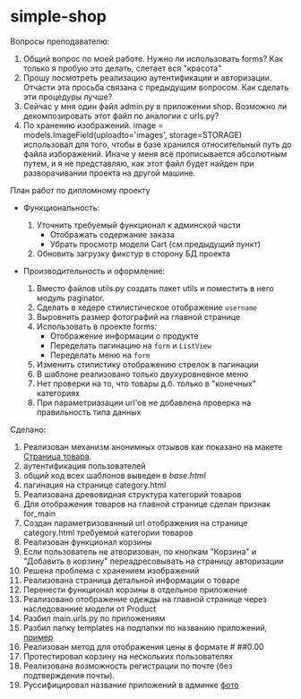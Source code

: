 # simple-shop
Вопросы преподавателю:
1. Общий вопрос по моей работе. Нужно ли использовать forms? Как только я пробую это делать, слетает вся "красота"
1. Прошу посмотреть реализацию аутентификации и авторизации. Отчасти эта просьба связана с предыдущим вопросом. Как сделать эти процедуры лучше?
1. Сейчас у мня один файл admin.py в приложении shop. Возможно ли декомпозировать этот файл по аналогии с urls.py?
1. По хранению изображений. image = models.ImageField(uploadto='images', storage=STORAGE) использовал для того, чтобы в базе хранился относительный путь до файла изборажений. Иначе у меня всё прописывается абсолютным путем, и я не представляю, как этот файл будет найден при разворачивании проекта на другой машине.

План работ по дипломному проекту
* Функциональность:
    1. Уточнить требуемый функционал к админской части    
        * Отображать содержание заказа
        * Убрать просмотр модели Cart (см.предыдущий пункт)        
    1. Обновить загрузку фикстур в сторону БД проекта

* Производительность и оформление:
    1. Вместо файлов utils.py создать пакет utils и поместить в него модуль paginator.
    1. Сделать в хедере стилистическое отображение `username`
    1. Выровнить размер фотографий на главной странице
    1. Использовать в проекте forms:
        * Отображение информации о продукте
        * Переделать пагинацию на `form` и `ListView`
        * Переделать меню на `form`
    1. Изменить стилистику отображению стрелок в пагинации
    1. В шаблоне реализовано только двухуровневное меню
    1. Нет проверки на то, что товары д.б. только в "конечных" категориях
    1. При параметриазации url'ов не добавлена проверка на правильность типа данных

Сделано:
1. Реализован механизм анонимных отзывов как показано на макете [Страница товара](templates/shop/product.html).
1. аутентификация пользователей
1. общий код всех шаблонов выведен в *base.html*
1. пагинация на странице category.html
1. Реализована древовидная структура категорий товаров
1. Для отображения товаров на главной странице сделан признак for_main
1. Создан параметризованный url отображения на странице category.html требуемой категории товаров
1. Реализован функционал корзины
1. Если пользователь не атворизован, по кнопкам "Корзина" и "Добавить в корзину" переадресовывать на страницу авторизации
1. Решена проблема с хранением изображений
1. Реализована страница детальной информации о товаре
1. Перенести функционал корзины в отдельное приложение
1. Реализовано отображение одежды на главной странице через наследованние модели от Product 
1. Разбил main.urls.py по приложениям
1. Разбил папку templates на подпапки по названию приложений, [пример](http://e.customeriomail.com/e/c/eyJlbWFpbF9pZCI6IlJPLUNBUUVBQVhMSDBpYmhWUmJTYTg4dU5XaTBiUT09IiwiaHJlZiI6Imh0dHBzOi8vcy5tYWlsLnJ1L0tDRlovTmFGWlV4WFB6IiwicG9zaXRpb24iOjV9/d8b25a485084d73a7be36233700b05e006ee1f338dc8b6ed68d028a4d02a8a39)
1. Реализован метод для отображения цены в формате # ##0.00
1. Протестировал корзину на нескольких пользователях
1. Реализована возможность регистрации по почте (без подтверждения почты).
1. Руссифицировал название приложений в админке [фото](http://e.customeriomail.com/e/c/eyJlbWFpbF9pZCI6IlJPLUNBUUVBQVhMSDBpYmhWUmJTYTg4dU5XaTBiUT09IiwiaHJlZiI6Imh0dHBzOi8vcy5tYWlsLnJ1LzlKYnkvZ3NWVkJwVWZuIiwicG9zaXRpb24iOjd9/3b88f3b42ebb3fc8d1a9cb4385d9dc72a0d6c3655f14a79efa0ea7b38c852768)
